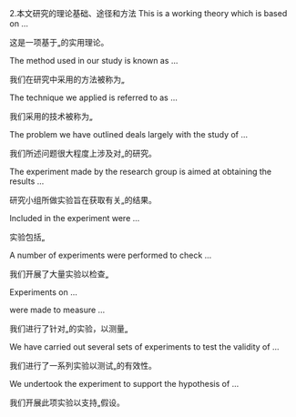 2.本文研究的理论基础、途径和方法
This is a working theory which is based on …

这是一项基于„的实用理论。

The method used in our study is known as …

我们在研究中采用的方法被称为„

The technique we applied is referred to as …

我们采用的技术被称为„

The problem we have outlined deals largely with the study of …

我们所述问题很大程度上涉及对„的研究。

The experiment made by the research group is aimed at obtaining the results …

研究小组所做实验旨在获取有关„的结果。

Included in the experiment were …

实验包括„

A number of experiments were performed to check …

我们开展了大量实验以检查„

Experiments on …

were made to measure …

我们进行了针对„的实验，以测量„

We have carried out several sets of experiments to test the validity of …

我们进行了一系列实验以测试„的有效性。

We undertook the experiment to support the hypothesis of …

我们开展此项实验以支持„假设。